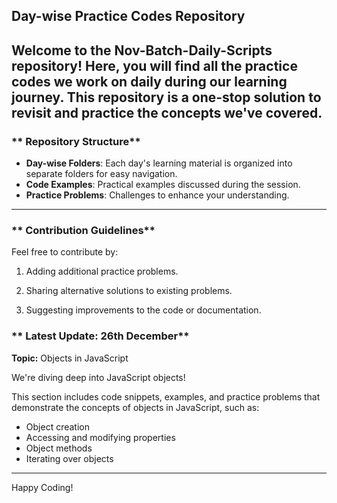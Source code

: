 ##  **Day-wise Practice Codes Repository**

Welcome to the **Nov-Batch-Daily-Scripts** repository!  Here, you will find all the practice codes we work on daily during our learning journey. This repository is a one-stop solution to revisit and practice the concepts we've covered.
---

### ** Repository Structure**
- **Day-wise Folders**: Each day's learning material is organized into separate folders for easy navigation.  
- **Code Examples**: Practical examples discussed during the session.  
- **Practice Problems**: Challenges to enhance your understanding.  
---

### ** Contribution Guidelines**
Feel free to contribute by:

1. Adding additional practice problems.

2. Sharing alternative solutions to existing problems.

3. Suggesting improvements to the code or documentation.

### ** Latest Update: 26th December**

**Topic:** Objects in JavaScript  

We're diving deep into JavaScript objects!   

This section includes code snippets, examples, and practice problems that demonstrate the concepts of objects in JavaScript, such as:  
- Object creation  
- Accessing and modifying properties  
- Object methods  
- Iterating over objects  
---
Happy Coding! 
